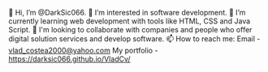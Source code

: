 👋 Hi, I’m @DarkSic066.
👀 I’m interested in software development.
🌱 I’m currently learning web development with tools like HTML, CSS and Java Script.
💞️ I'm looking to collaborate with companies and people who offer digital solution services and develop software.
📫 How to reach me: Email - vlad_costea2000@yahoo.com
                     My portfolio -  https://darksic066.github.io/VladCv/
